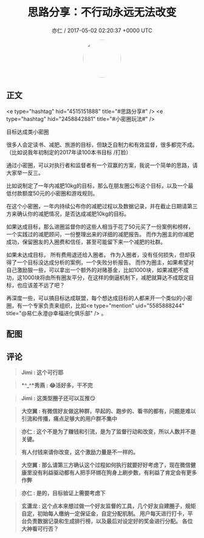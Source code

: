 <h1 align="center">思路分享：不行动永远无法改变</h1>
<p align="center">
    <a>亦仁 / 2017-05-02 02:20:37 &#43;0000 UTC</a>
</p>

<div align="center">
    <img src="https://images.zsxq.com/Fn3NQqCN8nuGF86yZPXSbEsl0mb3?e=1590940799&amp;token=kIxbL07-8jAj8w1n4s9zv64FuZZNEATmlU_Vm6zD:pfbNc8W3hS0oYG_hyXXh_rHMHuc=" width="100" height="100" style="border:1px solid;border-radius:50%; color:#ffffff"/>
</div>

## 正文

<div>
&lt;e type=&#34;hashtag&#34; hid=&#34;4515151888&#34; title=&#34;#思路分享#&#34; /&gt;  &lt;e type=&#34;hashtag&#34; hid=&#34;2458842881&#34; title=&#34;#小密圈玩法#&#34; /&gt;  

目标达成类小密圈

很多人会定读书、减肥、旅游的目标，但缺乏自制力和有效监督，很多都完不成。 （比如说我年初制定的2017年读100本书目标 /打脸）

通过小密圈，可以对执行者和监督者有一个双赢的方案，我说一个简单的思路，请大家举一反三。 

比如说制定了一年内减肥10kg的目标，那么在朋友圈公布这个目标，以及一个最低付款额度50元的小密圈和游戏规则。 

在这个小密圈，一年内持续公布你的减肥过程以及数据记录，并在截止日期请第三方来确认你的减肥情况，是否达成减肥10kg的目标。 

如果达成目标，那么进圈监督你的这些人相当于花了50元买了一份案例和榜样，一个实践过的减肥顾问，一份整理出来的详细的减肥报告。 而作为圈主的你减肥成功，保留圈友的入圈费和信任，甚至可能留下来一个减肥的社群。 

如果未达成目标， 所有费用退还给入圈者。 作为入圈者，没有任何损失，但却获得了一个目标没达成分析的案例，一个失败分析报告。 而作为圈主，如果希望对自己激励狠一些，可以拿出一个额外的对赌基金，比如1000块，如果减肥不成功，这1000块将由所有圈友平分，在这样的倒逼机制下，减肥就算达不成既定目标，也应该差不远了吧？ 

再深度一些，可以搞目标达成联盟，每个想达成目标的人都来开一个类似的小密圈，有一个专家负责来组织，比如&lt;e type=&#34;mention&#34; uid=&#34;5585888244&#34; title=&#34;@易仁永澄@幸福进化俱乐部&#34; /&gt;  。
</div>

## 配图
<div class="image" align="center">

</div>

## 评论

<div align="left">
<div>

<blockquote >
<span> <strong>Jimi : 这个可行耶 </strong></span>
</blockquote>

<blockquote >
<span> <strong>*^_^*秀燕 : 😂活好多，干不完 </strong></span>
</blockquote>

<blockquote >
<span> <strong>Jimi : 这类型圈子还可以互推😏 </strong></span>
</blockquote>

<blockquote >
<span> <strong>大空翼 : 有微信好友做这种群，早起的、跑步的、看书的都有，问题是难以引流和传播，痛点足够大的用户群不集中 </strong></span>
</blockquote>

<blockquote >
<span> <strong>亦仁 : 这个不是为了赚钱和引流，是为了监督行动和改变，所以人数并不是关键。 

有人付钱来请你改变，这个激励力量是不一样的。 </strong></span>
</blockquote>

<blockquote >
<span> <strong>大空翼 : 那么请第三方确认这个过程如何执行就要好好考虑了，现在微信健康里没有利益驱动都有人把手环绑在狗身上刷步数，有利益了肯定会有更多作弊 </strong></span>
</blockquote>

<blockquote >
<span> <strong>亦仁 : 是的，目标验证上需要考虑下 </strong></span>
</blockquote>

<blockquote >
<span> <strong>玄潇龙 : 这个点本来想过做一个好友监督的工具，几个好友自建圈子，规矩自定，初始每人缴纳一定保证金，自定分配机制。
用户每天进行打卡，平台负责数据记录和生成排行榜，以及最后对设定好的奖金进行分配。
各位大神看可行否？ </strong></span>
</blockquote>

</div>
</div>